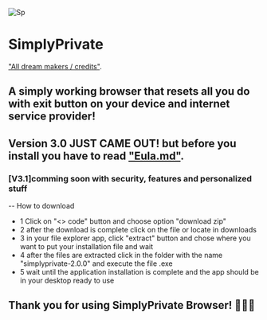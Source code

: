 ![Sp](https://github.com/NotYarazi/SimplyPrivate/assets/124608386/f9cc0008-84a2-432a-aabc-8773346d2784) 
# SimplyPrivate
["All dream makers / credits"](https://github.com/NotYarazi/SimplyPrivate/blob/all/credits.md).

A simply working browser that resets all you do with exit button on your device and internet service provider!
--
## Version 3.0 JUST CAME OUT! but before you install you have to read ["Eula.md"](https://github.com/NotYarazi/SimplyPrivate/blob/all/EULA.md).



 ### [V3.1]comming soon with security, features and personalized stuff  

--
How to download
- 1 Click on "<> code" button and choose option "download zip"
- 2 after the download is complete click on the file or locate in downloads
- 3 in your file explorer app, click "extract" button and chose where you want to put your installation file and wait
- 4 after the files are extracted click in the folder with the name "simplyprivate-2.0.0" and execute the file .exe
- 5 wait until the application installation is complete and the app should be in your desktop ready to use


**Thank you for using SimplyPrivate Browser! 💛💀👻**
--
